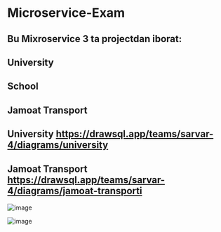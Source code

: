 # Microservice-Exam

## Bu Mixroservice 3 ta projectdan iborat:


## University

## School

## Jamoat Transport 

## University https://drawsql.app/teams/sarvar-4/diagrams/university


## Jamoat Transport https://drawsql.app/teams/sarvar-4/diagrams/jamoat-transporti

![image](https://github.com/murodovich/Microservice-Exam/assets/123171146/12a9a046-63cb-484a-8284-1f291c766ab6)


![image](https://github.com/murodovich/Microservice-Exam/assets/123171146/7e5f7d1b-ea15-48d2-90c6-5e70ed6018af)

